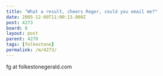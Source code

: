 ```yaml
---
title: "What a result, cheers Roger, could you email me?"
date: 2005-12-09T11:00:13.000Z
post: 4273
board: 8
layout: post
parent: 4270
tags: [folkestone]
permalink: /m/4273/
---
```

fg at folkestonegerald.com
